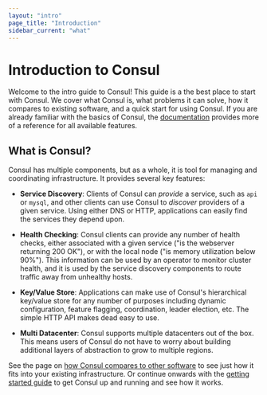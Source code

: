 ```yaml
---
layout: "intro"
page_title: "Introduction"
sidebar_current: "what"
---
```


# Introduction to Consul

Welcome to the intro guide to Consul! This guide is a the best place to start
with Consul. We cover what Consul is, what problems it can solve, how it compares
to existing software, and a quick start for using Consul. If you are already familiar
with the basics of Consul, the [documentation](/docs/index.html) provides more
of a reference for all available features.

## What is Consul?

Consul has multiple components, but as a whole, it is tool for managing
and coordinating infrastructure. It provides several key features:

* **Service Discovery**: Clients of Consul can _provide_ a service, such as
  `api` or `mysql`, and other clients can use Consul to _discover_ providers
  of a given service. Using either DNS or HTTP, applications can easily find
  the services they depend upon.

* **Health Checking**: Consul clients can provide any number of health checks,
  either associated with a given service ("is the webserver returning 200 OK"), or
  with the local node ("is memory utilization below 90%"). This information can be
  used by an operator to monitor cluster health, and it is used by the service
  discovery components to route traffic away from unhealthy hosts.

* **Key/Value Store**: Applications can make use of Consul's hierarchical key/value
  store for any number of purposes including dynamic configuration, feature flagging,
  coordination, leader election, etc. The simple HTTP API makes dead easy to use.

* **Multi Datacenter**: Consul supports multiple datacenters out of the box. This
  means users of Consul do not have to worry about building additional layers of
  abstraction to grow to multiple regions.

See the page on [how Consul compares to other software](/intro/vs/index.html)
to see just how it fits into your existing infrastructure. Or continue onwards with
the [getting started guide](/intro/getting-started/install.html) to get
Consul up and running and see how it works.
